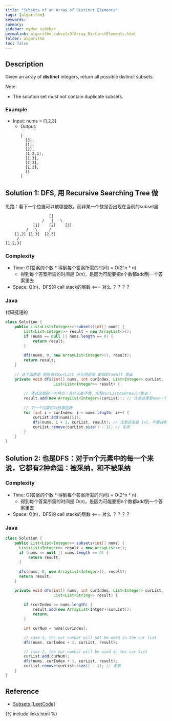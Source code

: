 ```yaml
---
title: "Subsets of an Array of Distinct Elements"
tags: [algorithm]
keywords:
summary:
sidebar: mydoc_sidebar
permalink: algorithm_subsetsOfArray_DistinctElements.html
folder: algorithm
toc: false
---
```


## Description
Given an array of **distinct** integers, return all possible distinct subsets.

Note: 
* The solution set must not contain duplicate subsets.

### Example
* Input: nums = [1,2,3]
  * Output: 
    ```
    [
      [3],
      [1],
      [2],
      [1,2,3],
      [1,3],
      [2,3],
      [1,2],
      []
    ]
    ```

## Solution 1: DFS, 用 Recursive Searching Tree 做
思路：看下一个位置可以放哪些数，而非某一个数是否出现在当前的subset里
```       
                   []
                /   |   \
            [1]    [2]    [3]
         /   \     /
    [1,2] [1,3]  [2,3]
     /
[1,2,3]
```

### Complexity
* Time: O(答案的个数 * 得到每个答案所需的时间) = O(2^n * n)
  * 得到每个答案所需的时间是 O(n)，是因为可能要把n个数都add到一个答案里去
* Space: O(n)，DFS的 call stack的层数 <=== 对么 ？？？？

### Java
代码挺短的
```java
class Solution {
    public List<List<Integer>> subsets(int[] nums) {
        List<List<Integer>> result = new ArrayList<>();
        if (nums == null || nums.length == 0) {
            return result;
        }
        
        dfs(nums, 0, new ArrayList<Integer>(), result);
        return result;
    }
    
    // 这个函数是 把所有以curList 开头的组合 都放到result 里去
    private void dfs(int[] nums, int curIndex, List<Integer> curList, 
                     List<List<Integer>> result) {
                     
        // 注意这题的一大特点！先什么都不管，先把curList扔到result里去！
        result.add(new ArrayList<Integer>(curList)); // 注意这里要new一个ArrayList
        
        // 下一个位置可以放哪些数
        for (int i = curIndex; i < nums.length; i++) {
            curList.add(nums[i]);
            dfs(nums, i + 1, curList, result); // 注意这里是 i+1，不要误用了 curIndex+1
            curList.remove(curList.size() - 1); // 复原
        }
    }
}
```

## Solution 2: 也是DFS：对于n个元素中的每一个来说，它都有2种命运：被采纳，和不被采纳

### Complexity
* Time: O(答案的个数 * 得到每个答案所需的时间) = O(2^n * n)
  * 得到每个答案所需的时间是 O(n)，是因为可能要把n个数都add到一个答案里去
* Space: O(n)，DFS的 call stack的层数 <=== 对么 ？？？？

### Java
```java
class Solution {
    public List<List<Integer>> subsets(int[] nums) {
      List<List<Integer>> result = new ArrayList<>();
      if (nums == null || nums.length == 0) {
          return result;
      }
      
      dfs(nums, 0, new ArrayList<Integer>(), result);
      return result;
    }

    private void dfs(int[] nums, int curIndex, List<Integer> curList, 
                     List<List<String>> result) {
                     
        if (curIndex == nums.length) {
            result.add(new ArrayList<Intger>(curList));
            return;
        }

        int curNum = nums[curIndex];

        // case 1, the cur number will not be used in the cur list
        dfs(nums, curIndex + 1, curList, result);

        // case 2, the cur number will be used in the cur list
        curList.add(curNum);
        dfs(nums, curIndex + 1, curList, result);
        curList.remove(curList.size() - 1); // 复原
    }
}
```

## Reference
* [Subsets [LeetCode]](https://leetcode.com/problems/subsets/description/)

{% include links.html %}
